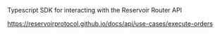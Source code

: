 Typescript SDK for interacting with the Reservoir Router API

https://reservoirprotocol.github.io/docs/api/use-cases/execute-orders
